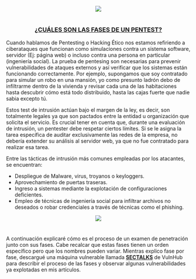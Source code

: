 <p align="center">
  <a href="https://github.com/DenverCoder1/readme-typing-svg"><img src="https://readme-typing-svg.herokuapp.com?font=Fira+Code&pause=1000&color=008FFF&width=250&lines=Fases+de+un+Pentest"></a>
</p>

<h1 align="center"></h1>

<h3 align="center"><ins>¿CUÁLES SON LAS FASES DE UN PENTEST?</ins></h3>

Cuando hablamos de Pentesting o Hacking Ético nos estamos refiriendo a ciberataques que funcionan como simulaciones contra un sistema software, servidor (Ej: página web) o incluso contra una persona en particular (ingeniería social). La prueba de pentesing son necesarias para prevenir vulnerabilidades de ataques externos y así verificar que los sistemas están funcionando correctamente. Por ejemplo, supongamos que soy contratado para simular un robo en una mansión, yo como presunto ladrón debo de infiltrarme dentro de la vivienda y revisar cada una de las habitaciones hasta descubrir cómo está todo distribuido, hasta las cajas fuerte que nadie sabia excepto tú.

Estos test de intrusión actúan bajo el margen de la ley, es decir, son totalmente legales ya que son pactados entre la entidad u organización que solicita el servicio. Es crucial tener en cuenta que, durante una evaluación de intrusión, un pentester debe respetar ciertos límites. Si se le asigna la tarea específica de auditar exclusivamente las redes de la empresa, no debería extender su análisis al servidor web, ya que no fue contratado para realizar esa tarea.

Entre las tácticas de intrusión más comunes empleadas por los atacantes, se encuentran:

- Despliegue de Malware, virus, troyanos o keyloggers.
- Aprovechamiento de puertas traseras.
- Ingreso a sistemas mediante la explotación de configuraciones deficientes.
- Empleo de técnicas de ingeniería social para infiltrar archivos no deseados o robar credenciales a través de técnicas como el phishing.

<p align="center">
  <img src="#">
</p>

<h1 align="center"></h1>


A continuación explicaré cómo  es el proceso de un examen de penetración junto con sus fases. Cabe recalcar que estas fases tienen un orden específico pero que los nombres pueden variar. Mientras explico fase por fase, descargué una máquina vulnerable llamada <a href="https://www.vulnhub.com/entry/sectalks-bne0x03-simple,141/">**SECTALKS**</a> de VulnHub para describir el proceso de las fases y observar algunas vulnerabilidades ya explotadas en mis artículos.

